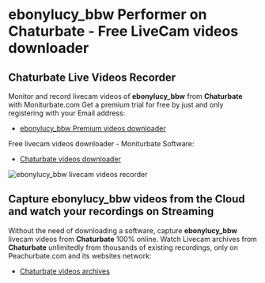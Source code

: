 # ebonylucy_bbw Performer on Chaturbate - Free LiveCam videos downloader

## Chaturbate Live Videos Recorder

Monitor and record livecam videos of **ebonylucy_bbw** from **Chaturbate** with Moniturbate.com
Get a premium trial for free by just and only registering with your Email address:
* [ebonylucy_bbw Premium videos downloader](https://moniturbate.com/request-demo-licence-key.html)

Free livecam videos downloader - Moniturbate Software:
* [Chaturbate videos downloader](https://moniturbate.com/moniturbate-download-software.html)

![ebonylucy_bbw livecam videos recorder](https://peachurnet.com/templates/moniturbate-software.png)


## Capture ebonylucy_bbw videos from the Cloud and watch your recordings on Streaming

Without the need of downloading a software, capture **ebonylucy_bbw** livecam videos from **Chaturbate** 100% online.
Watch Livecam archives from **Chaturbate** unlimitedly from thousands of existing recordings, only on Peachurbate.com and its websites network:
* [Chaturbate videos archives](https://peachurnet.com/)